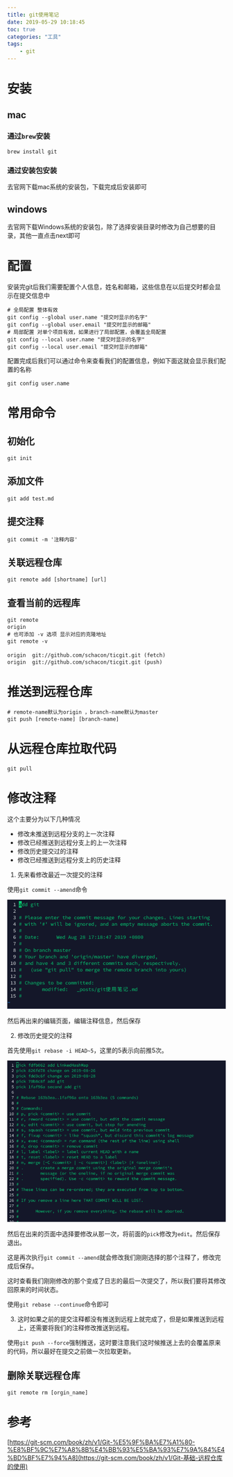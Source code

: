 ```yaml
---
title: git使用笔记
date: 2019-05-29 10:18:45
toc: true
categories: "工具"
tags: 
	- git
---
```


# 安装

## mac

### 通过`brew`安装

```shell
brew install git
```



###  通过安装包安装

去官网下载mac系统的安装包，下载完成后安装即可

## windows

去官网下载Windows系统的安装包，除了选择安装目录时修改为自己想要的目录，其他一直点击next即可

# 配置

安装完git后我们需要配置个人信息，姓名和邮箱，这些信息在以后提交时都会显示在提交信息中

```shell
# 全局配置 整体有效
git config --global user.name "提交时显示的名字"
git config --global user.email "提交时显示的邮箱"
# 局部配置 对单个项目有效，如果进行了局部配置，会覆盖全局配置
git config --local user.name "提交时显示的名字"
git config --local user.email "提交时显示的邮箱"
```

配置完成后我们可以通过命令来查看我们的配置信息，例如下面这就会显示我们配置的名称

```shell
git config user.name
```

<!-- more -->



# 常用命令

## 初始化

```shell
git init
```



## 添加文件

```shell
git add test.md
```



## 提交注释

```shell
git commit -m '注释内容'
```

## 关联远程仓库

```shell
git remote add [shortname] [url]	
```

## 查看当前的远程库

```shell
git remote
origin
# 也可添加 -v 选项 显示对应的克隆地址
git remote -v

origin  git://github.com/schacon/ticgit.git (fetch)
origin  git://github.com/schacon/ticgit.git (push)
```



# 推送到远程仓库

```shell
# remote-name默认为origin ，branch-name默认为master
git push [remote-name] [branch-name]
```

# 从远程仓库拉取代码

```shell
git pull
```



# 修改注释

这个主要分为以下几种情况

-   修改未推送到远程分支的上一次注释
-   修改已经推送到远程分支上的上一次注释
-   修改历史提交过的注释
-   修改已经推送到远程分支上的历史注释

1.  先来看修改最近一次提交的注释  

使用`git commit --amend`命令  

![](https://raw.githubusercontent.com/liunaijie/images/master/20190828172200.png)

然后再出来的编辑页面，编辑注释信息，然后保存  

2.  修改历史提交的注释

首先使用`git rebase -i HEAD~5`，这里的5表示向前推5次。

![](https://raw.githubusercontent.com/liunaijie/images/master/20190828172433.png)

然后在出来的页面中选择要修改从那一次，将前面的`pick`修改为`edit`。然后保存退出。  

这是再次执行`git commit --amend`就会修改我们刚刚选择的那个注释了，修改完成后保存。  

这时查看我们刚刚修改的那个变成了日志的最后一次提交了，所以我们要将其修改回原来的时间状态。  

使用`git rebase --continue`命令即可  

3.  这时如果之前的提交注释都没有推送到远程上就完成了，但是如果推送到远程上，还需要将我们的注释修改推送到远程。

使用`git push --force`强制推送，这时要注意我们这时候推送上去的会覆盖原来的代码，所以最好在提交之前做一次拉取更新。

## 删除关联远程仓库

```shell
git remote rm [orgin_name]
```



# 参考

[https://git-scm.com/book/zh/v1/Git-%E5%9F%BA%E7%A1%80-%E8%BF%9C%E7%A8%8B%E4%BB%93%E5%BA%93%E7%9A%84%E4%BD%BF%E7%94%A8](https://git-scm.com/book/zh/v1/Git-基础-远程仓库的使用)